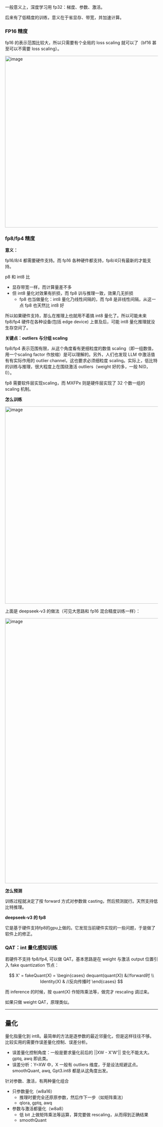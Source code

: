 一般意义上，深度学习用 fp32：梯度、参数、激活。

后来有了低精度的训练，意义在于省显存、带宽，并加速计算。

### FP16 精度

fp16 的表示范围比较大，所以只需要有个全局的 loss scaling 就可以了（bf16 甚至可以不需要 loss scaling）。

<img width="1314" height="566" alt="image" src="https://github.com/user-attachments/assets/e4150de3-2ab6-4f25-af88-973ed3cc3ae2" />

### fp8/fp4 精度

**意义：**

fp16/8/4 都需要硬件支持。而 fp16 各种硬件都支持，fp8/4只有最新的才能支持。

p8 和 int8 比
- 显存带宽一样，而计算量差不多
- 但 int8 量化对效果有折损，而 fp8 训与推理一致，效果几无折损
  - fp8 也当做量化：int8 量化乃线性间隔的，而 fp8 是非线性间隔，从这一点 fp8 也天然比 int8 好

所以如果硬件支持，那么在推理上也就用不着搞 int8 量化了。所以可能未来 fp8/fp4 硬件在各种设备(包括 edge device) 上普及后，可能 int8 量化推理就没生存空间了。

**关键点：outliers 与分组 scaling**

fp8/fp4 表示范围有限，从这个角度看有更细粒度的数值 scaling（即一组数值，用一个scaling factor 作放缩）是可以理解的。另外，人们也发现 LLM 中激活值有有实际作用的 outlier channel，这也要求必须细粒度 scaling。实际上，低比特的训练与推理，很大程度上在围绕激活 outliers（weight 好的多，一般 N(0，I)）。

fp8 需要软件层实现scaling，而 MXFPx 则是硬件层实现了 32 个数一组的 scaling 机制。

**怎么训练**

<img width="852" height="650" alt="image" src="https://github.com/user-attachments/assets/fc7df4bd-e13f-4c2f-ac29-916942bc24f8" />

上面是 deepseek-v3 的做法（可见大思路和 fp16 混合精度训练一样）：

<img width="1130" height="874" alt="image" src="https://github.com/user-attachments/assets/012790d8-38df-4957-bb04-7586267dadf7" />

**怎么预测**

训练过程就决定了按 forward 方式对参数做 casting，然后预测就行。天然支持低比特推理。

**deepseek-v3 的 fp8**

它是基于硬件支持fp8的gpu上做的。它发现当前硬件实现的一些问题，于是做了软件上的修正。

### QAT：int 量化感知训练

若硬件不支持 fp8/fp4, 可以做 QAT。基本思路是在 weight 与激活 output 位置引入 fake quantization 节点：

$$
X' = fakeQuant(X) = 
\begin{cases}
dequant(quant(X)) &//forward时 \\
Identity(X) & //反向传播时
\end{cases}
$$

而 inference 的时候，按 quant(X) 作矩阵乘法等，做完才 rescaling 调过来。

如果只做 weight QAT，原理类似。

---

## 量化

量化指量化到 int8。最简单的方法是逐参数的最近邻量化，但是这样往往不够。比较实用的需要作误差量化控制、误差分析。

- 误差量化控制角度：一般是要求量化前后的 ||XW - X'W'|| 变化不能太大。gptq, awq 即此类。
- 误差分析：Y=XW 中，X 一般有 outliers 维度，于是设法规避这点。smoothQuant, awq, Gpt3.int8 都是从这角度出发。

针对参数、激活，有两种量化组合
- 只参数量化（w8a16）
  - 推理时要完全还原原参数，然后作下一步（如矩阵乘法）
  - qlora, gptq, awq
- 参数与激活都量化（w8a8）
  - 低 bit 上做矩阵乘法等运算，算完要做 rescaling，从而得到正确结果
  - smoothQuant

